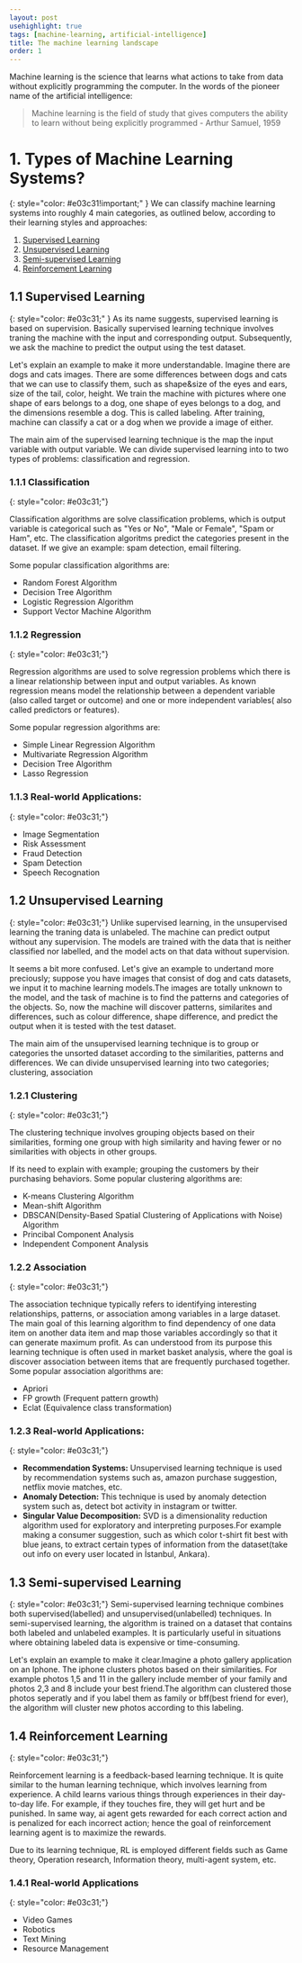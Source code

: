 ```yaml
---
layout: post
usehighlight: true
tags: [machine-learning, artificial-intelligence]
title: The machine learning landscape
order: 1
---
```

Machine learning is the science that learns what actions to take from data without explicitly programming the computer. In the words of the pioneer name of  the artificial intelligence:

> Machine learning is the field of study that gives computers the ability to learn without being explicitly programmed - Arthur Samuel, 1959

# 1. Types of Machine Learning Systems?
{: style="color: #e03c31!important;" }
We can classify machine learning systems into roughly 4 main categories, as outlined below, according to their learning styles and approaches:
1. [Supervised Learning](#11-supervised-learning)
2. [Unsupervised Learning](#12-unsupervised-learning)
3. [Semi-supervised Learning](#13-semi-supervised-learning)
4. [Reinforcement Learning](#14-reinforcement-learning)

## 1.1 Supervised Learning
{: style="color: #e03c31;" }
As its name suggests, supervised learning is based on supervision. Basically supervised learning technique involves traning the machine with the input and corresponding output. Subsequently, we ask the machine to predict the output using the test dataset.

Let's explain an example to make it more understandable. Imagine there are dogs and cats images. There are some differences between dogs and cats that we can use to classify them, such as shape&size of the eyes and ears, size of the tail, color, height. We train the machine with pictures where one shape of ears belongs to a dog, one shape of eyes belongs to a dog, and the dimensions resemble a dog. This is called labeling. After training, machine can classify a cat or a dog when we provide a image of either.

The main aim of the supervised learning technique is the map the input variable with output variable.
We can divide supervised learning into to two types of problems: classification and regression.

### 1.1.1 Classification
{: style="color: #e03c31;"}

Classification algorithms are solve classification problems, which is output variable is categorical such as "Yes or No", "Male or Female", "Spam or Ham", etc. The classification algoritms predict the categories present in the dataset. If we give an example: spam detection, email filtering.

Some popular classification algorithms are: 
- Random Forest Algorithm
- Decision Tree Algorithm
- Logistic Regression Algorithm
- Support Vector Machine Algorithm

### 1.1.2 Regression
{: style="color: #e03c31;"}

Regression algorithms are used to solve regression problems which there is a linear relationship between input and output variables. As known regression means model the relationship between a dependent variable (also called target or outcome) and one or more independent variables( also called predictors or features).

Some popular regression algorithms are: 
- Simple Linear Regression Algorithm
- Multivariate Regression Algorithm
- Decision Tree Algorithm
- Lasso Regression

### 1.1.3 Real-world Applications:
{: style="color: #e03c31;"}
- Image Segmentation
- Risk Assessment 
- Fraud Detection
- Spam Detection
- Speech Recognation

## 1.2 Unsupervised Learning
{: style="color: #e03c31;"}
Unlike supervised learning, in the unsupervised learning the traning data is unlabeled. The machine can predict output without any supervision. The models are trained with the data that is neither classified nor labelled, and the model acts on that data without supervision.

It seems a bit more confused. Let's give an example to undertand more preciously; suppose you have images that consist of dog and cats datasets, we input it to machine learning models.The images are totally unknown to the model, and the task of machine is to find the patterns and categories of the objects. So, now the machine will discover patterns, similarites and differences, such as colour difference, shape difference, and predict the output when it is tested with the test dataset.

The main aim of the unsupervised learning technique is to group or categories the unsorted dataset according to the similarities, patterns and differences. 
We can divide unsupervised learning into two categories; clustering, association

### 1.2.1 Clustering 
{: style="color: #e03c31;"}

The clustering technique involves grouping objects based on their similarities, forming one group with high similarity and having fewer or no similarities with objects in other groups.

If its need to explain with example; grouping the customers by their purchasing behaviors.
Some popular clustering algorithms are:
- K-means Clustering Algorithm
- Mean-shift Algorithm
- DBSCAN(Density-Based Spatial Clustering of Applications with Noise) Algorithm
- Princibal Component Analysis
- Independent Component Analysis

### 1.2.2 Association
{: style="color: #e03c31;"}

The association technique typically refers to identifying interesting relationships, patterns, or association among variables in a large dataset. The main goal of this learning algorithm to find dependency of one data item on another data item and map those variables accordingly so that it can generate maximum profit. As can understood from its purpose this learning technique is often used in market basket analysis, where the goal is discover association between items that are frequently purchased together. 
Some popular association algorithms are:
- Apriori
- FP growth (Frequent pattern growth)
- Eclat (Equivalence class transformation)

### 1.2.3 Real-world Applications:
{: style="color: #e03c31;"}
* **Recommendation Systems:** Unsupervised learning technique is used by recommendation systems such as, amazon purchase suggestion, netflix movie matches, etc.
* **Anomaly Detection:** This technique is used by anomaly detection system such as, detect bot activity in instagram or twitter.
* **Singular Value Decomposition:** SVD is a dimensionality reduction algorithm used for exploratory and interpreting purposes.For example making a consumer suggestion, such as which color t-shirt fit best with blue jeans, to extract certain types of information from the dataset(take out info on every user located in İstanbul, Ankara).

## 1.3 Semi-supervised Learning
{: style="color: #e03c31;"}
Semi-supervised learning technique combines both supervised(labelled) and unsupervised(unlabelled) techniques. In semi-supervised learning, the algorithm is trained on a dataset that contains both labeled and unlabeled examples. It is particularly useful in situations where obtaining labeled data is expensive or time-consuming.

Let's explain an example to make it clear.Imagine a photo gallery application on an Iphone. The iphone clusters photos based on their similarities. For example photos 1,5 and 11 in the gallery include member of your family and photos 2,3 and 8 include your best friend.The algorithm can clustered those photos seperatly and if you label them as family or bff(best friend for ever), the algorithm will cluster new photos according to this labeling.

## 1.4 Reinforcement Learning
{: style="color: #e03c31;"}

Reinforcement learning is a feedback-based learning technique. It is quite similar to the human learning technique, which involves learning from experience. A child learns various things through experiences in their day-to-day life. For example, if they touches fire, they will get hurt and be punished. In same way, ai agent gets rewarded for each correct action and is penalized for each incorrect action; hence the goal of reinforcement learning agent is to maximize the rewards.

Due to its learning technique, RL is employed different fields such as Game theory, Operation research, Information theory, multi-agent system, etc.

### 1.4.1 Real-world Applications
{: style="color: #e03c31;"}
- Video Games
- Robotics
- Text Mining
- Resource Management









